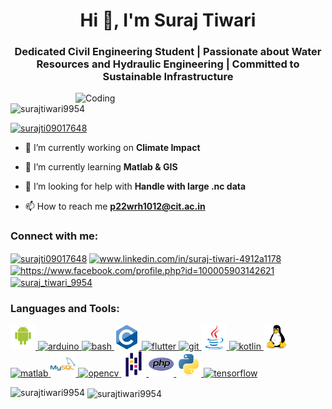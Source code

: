 <h1 align="center">Hi 👋, I'm Suraj Tiwari</h1>
<h3 align="center">Dedicated Civil Engineering Student | Passionate about Water Resources and Hydraulic Engineering | Committed to Sustainable Infrastructure</h3>

<img align="right" alt="Coding" width="400" src="[https://camo.githubusercontent.com/a4c584bce1c41271485d28f92aaf9f581b3c88b68ca723b6edfd58b4ba988c2b/68747470733a2f2f63646e2e6472696262626c652e636f6d2f75736572732f313138373833362f73637265656e73686f74732f363533393432392f70726f6772616d65722e676966](https://www.google.com/url?sa=i&url=https%3A%2F%2Fgithub.com%2Fbablubambal%2FAll_logo_and_pictures&psig=AOvVaw14-Qy5o5naxw7fJ1pNbvk-&ust=1734959844008000&source=images&cd=vfe&opi=89978449&ved=0CBQQjRxqFwoTCPCnqZ67u4oDFQAAAAAdAAAAABAE)">

<p align="left"> <img src="https://komarev.com/ghpvc/?username=surajtiwari9954&label=Profile%20views&color=0e75b6&style=flat" alt="surajtiwari9954" /> </p>

<p align="left"> <a href="https://twitter.com/surajti09017648" target="blank"><img src="https://img.shields.io/twitter/follow/surajti09017648?logo=twitter&style=for-the-badge" alt="surajti09017648" /></a> </p>

- 🔭 I’m currently working on **Climate Impact**

- 🌱 I’m currently learning **Matlab & GIS**

- 🤝 I’m looking for help with **Handle with large .nc data**

- 📫 How to reach me **p22wrh1012@cit.ac.in**

<h3 align="left">Connect with me:</h3>
<p align="left">
<a href="https://twitter.com/surajti09017648" target="blank"><img align="center" src="https://raw.githubusercontent.com/rahuldkjain/github-profile-readme-generator/master/src/images/icons/Social/twitter.svg" alt="surajti09017648" height="30" width="40" /></a>
<a href="https://linkedin.com/in/www.linkedin.com/in/suraj-tiwari-4912a1178" target="blank"><img align="center" src="https://raw.githubusercontent.com/rahuldkjain/github-profile-readme-generator/master/src/images/icons/Social/linked-in-alt.svg" alt="www.linkedin.com/in/suraj-tiwari-4912a1178" height="30" width="40" /></a>
<a href="https://fb.com/https://www.facebook.com/profile.php?id=100005903142621" target="blank"><img align="center" src="https://raw.githubusercontent.com/rahuldkjain/github-profile-readme-generator/master/src/images/icons/Social/facebook.svg" alt="https://www.facebook.com/profile.php?id=100005903142621" height="30" width="40" /></a>
<a href="https://instagram.com/suraj_tiwari_9954" target="blank"><img align="center" src="https://raw.githubusercontent.com/rahuldkjain/github-profile-readme-generator/master/src/images/icons/Social/instagram.svg" alt="suraj_tiwari_9954" height="30" width="40" /></a>
</p>

<h3 align="left">Languages and Tools:</h3>
<p align="left"> <a href="https://developer.android.com" target="_blank" rel="noreferrer"> <img src="https://raw.githubusercontent.com/devicons/devicon/master/icons/android/android-original-wordmark.svg" alt="android" width="40" height="40"/> </a> <a href="https://www.arduino.cc/" target="_blank" rel="noreferrer"> <img src="https://cdn.worldvectorlogo.com/logos/arduino-1.svg" alt="arduino" width="40" height="40"/> </a> <a href="https://www.gnu.org/software/bash/" target="_blank" rel="noreferrer"> <img src="https://www.vectorlogo.zone/logos/gnu_bash/gnu_bash-icon.svg" alt="bash" width="40" height="40"/> </a> <a href="https://www.cprogramming.com/" target="_blank" rel="noreferrer"> <img src="https://raw.githubusercontent.com/devicons/devicon/master/icons/c/c-original.svg" alt="c" width="40" height="40"/> </a> <a href="https://flutter.dev" target="_blank" rel="noreferrer"> <img src="https://www.vectorlogo.zone/logos/flutterio/flutterio-icon.svg" alt="flutter" width="40" height="40"/> </a> <a href="https://git-scm.com/" target="_blank" rel="noreferrer"> <img src="https://www.vectorlogo.zone/logos/git-scm/git-scm-icon.svg" alt="git" width="40" height="40"/> </a> <a href="https://www.java.com" target="_blank" rel="noreferrer"> <img src="https://raw.githubusercontent.com/devicons/devicon/master/icons/java/java-original.svg" alt="java" width="40" height="40"/> </a> <a href="https://kotlinlang.org" target="_blank" rel="noreferrer"> <img src="https://www.vectorlogo.zone/logos/kotlinlang/kotlinlang-icon.svg" alt="kotlin" width="40" height="40"/> </a> <a href="https://www.linux.org/" target="_blank" rel="noreferrer"> <img src="https://raw.githubusercontent.com/devicons/devicon/master/icons/linux/linux-original.svg" alt="linux" width="40" height="40"/> </a> <a href="https://www.mathworks.com/" target="_blank" rel="noreferrer"> <img src="https://upload.wikimedia.org/wikipedia/commons/2/21/Matlab_Logo.png" alt="matlab" width="40" height="40"/> </a> <a href="https://www.mysql.com/" target="_blank" rel="noreferrer"> <img src="https://raw.githubusercontent.com/devicons/devicon/master/icons/mysql/mysql-original-wordmark.svg" alt="mysql" width="40" height="40"/> </a> <a href="https://opencv.org/" target="_blank" rel="noreferrer"> <img src="https://www.vectorlogo.zone/logos/opencv/opencv-icon.svg" alt="opencv" width="40" height="40"/> </a> <a href="https://pandas.pydata.org/" target="_blank" rel="noreferrer"> <img src="https://raw.githubusercontent.com/devicons/devicon/2ae2a900d2f041da66e950e4d48052658d850630/icons/pandas/pandas-original.svg" alt="pandas" width="40" height="40"/> </a> <a href="https://www.php.net" target="_blank" rel="noreferrer"> <img src="https://raw.githubusercontent.com/devicons/devicon/master/icons/php/php-original.svg" alt="php" width="40" height="40"/> </a> <a href="https://www.python.org" target="_blank" rel="noreferrer"> <img src="https://raw.githubusercontent.com/devicons/devicon/master/icons/python/python-original.svg" alt="python" width="40" height="40"/> </a> <a href="https://www.tensorflow.org" target="_blank" rel="noreferrer"> <img src="https://www.vectorlogo.zone/logos/tensorflow/tensorflow-icon.svg" alt="tensorflow" width="40" height="40"/> </a> </p>

<p><img align="left" src="https://github-readme-stats.vercel.app/api/top-langs?username=surajtiwari9954&show_icons=true&locale=en&layout=compact" alt="surajtiwari9954" /></p>

<p>&nbsp;<img align="center" src="https://github-readme-stats.vercel.app/api?username=surajtiwari9954&show_icons=true&locale=en" alt="surajtiwari9954" /></p>
